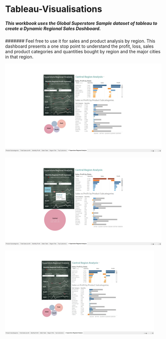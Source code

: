 # Tableau-Visualisations

##### This workbook uses the Global Superstore Sample dataset of tableau to create a Dynamic Regional Sales Dashboard. 

####### Feel free to use it for sales and product analysis by region. This dashboard presents a one stop point to understand the profit, loss, sales and product categories and quantities bought by region and the major cities in that region. 

![Alt text](https://github.com/jyotisood/Tableau-Visualisations/blob/master/all.jpg)


![Alt text](https://github.com/jyotisood/Tableau-Visualisations/blob/master/central.png)


![Alt text](https://github.com/jyotisood/Tableau-Visualisations/blob/master/giphy.gif)
